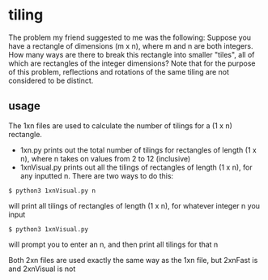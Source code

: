 # tiling

The problem my friend suggested to me was the following: 
Suppose you have a rectangle of dimensions (m x n), where m and n are both integers. How many ways are there to break this rectangle into smaller "tiles", all of which are rectangles of the integer dimensions?
Note that for the purpose of this problem, reflections and rotations of the same tiling are not considered to be distinct.

## usage

The 1xn files are used to calculate the number of tilings for a (1 x n) rectangle. 

* 1xn.py prints out the total number of tilings for rectangles of length (1 x n), where n takes on values from 2 to 12 (inclusive)
* 1xnVisual.py prints out all the tilings of rectangles of length (1 x n), for any inputted n. There are two ways to do this:

```
$ python3 1xnVisual.py n
```
will print all tilings of rectangles of length (1 x n), for whatever integer n you input

```
$ python3 1xnVisual.py
```
will prompt you to enter an n, and then print all tilings for that n

Both 2xn files are used exactly the same way as the 1xn file, but 2xnFast is and 2xnVisual is not
